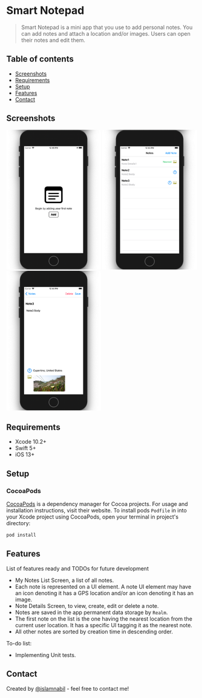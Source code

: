 # Smart Notepad
> Smart Notepad is a mini app that you use to add personal notes. You can add notes and attach a location and/or images. Users can open their notes and edit them.

## Table of contents
* [Screenshots](#screenshots)
* [Requirements](#requirements)
* [Setup](#setup)
* [Features](#features)
* [Contact](#contact)


## Screenshots
<img src="https://github.com/islamnabil/SmartNotepad/blob/main/ScreenShoots/1.png" width="250" height="370"> <img src="https://github.com/islamnabil/SmartNotepad/blob/main/ScreenShoots/2.png" width="250" height="370"> <img src="https://github.com/islamnabil/SmartNotepad/blob/main/ScreenShoots/3.png" width="250" height="370"> 

## Requirements
* Xcode 10.2+
* Swift 5+
* iOS 13+

## Setup
### CocoaPods

[CocoaPods](https://cocoapods.org) is a dependency manager for Cocoa projects. For usage and installation instructions, visit their website. To install pods `Podfile` in  into your Xcode project using CocoaPods, open your terminal in project's directory:

```ruby
pod install
```

## Features
List of features ready and TODOs for future development
* My Notes List Screen, a list of all notes.
* Each note is represented on a UI element. A note UI element may have an icon denoting it has a GPS location and/or an icon denoting it has an image.
* Note Details Screen, to view, create, edit or delete a note.
* Notes are saved in the app permanent data storage by `Realm`.
* The first note on the list is the one having the nearest location from the current user location. It has a specific UI tagging it as the nearest note.
* All other notes are sorted by creation time in descending order.

To-do list:
* Implementing Unit tests.

## Contact
Created by [@islamnabil](https://github.com/islamnabil) - feel free to contact me!
